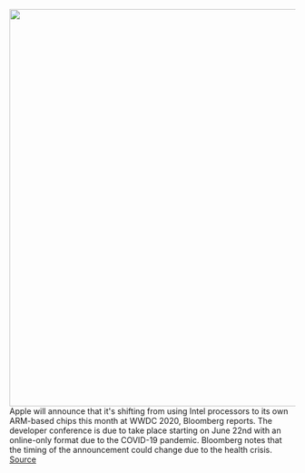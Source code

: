 <img src='https://cdn.vox-cdn.com/thumbor/VsVBfCYvrm6HI2eYR9O6GkQ3hMU=/0x0:2040x1360/1200x800/filters:focal(857x517:1183x843)/cdn.vox-cdn.com/uploads/chorus_image/image/66910942/acastro_180604_1777_apple_wwdc_0003.0.jpg' width='700px' /><br/>
Apple will announce that it's shifting from using Intel processors to its own ARM-based chips this month at WWDC 2020, Bloomberg reports. The developer conference is due to take place starting on June 22nd with an online-only format due to the COVID-19 pandemic. Bloomberg notes that the timing of the announcement could change due to the health crisis.
<a href='https://www.theverge.com/2020/6/9/21284960/apple-arm-based-macs-wwdc-2020-report-intel-laptops-desktops-power-efficiency'> Source <a/>